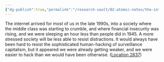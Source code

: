 ```yaml
---
{"dg-publish":true,"permalink":"/research-vault/02-atomic-notes/the-internet-emerged-at-a-time-of-already-high-stress-and-financial-insecurity/"}
---
```


The internet arrived for most of us in the late 1990s, into a society where the middle class was starting to crumble, and where financial insecurity was rising, and we were sleeping an hour less than people did in 1945. A more stressed society will be less able to resist distractions. It would always have been hard to resist the sophisticated human-hacking of surveillance capitalism, but it appeared we were already getting weaker, and we were easier to hack than we would have been otherwise. ([Location 2837](https://readwise.io/to_kindle?action=open&asin=B093G9TS91&location=2837))